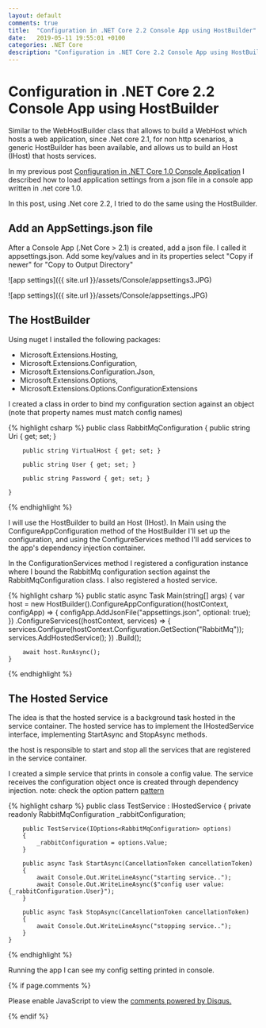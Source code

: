 ```yaml
---
layout: default
comments: true
title:  "Configuration in .NET Core 2.2 Console App using HostBuilder"
date:   2019-05-11 19:55:01 +0100
categories: .NET Core
description: "Configuration in .NET Core 2.2 Console App using HostBuilder"
---
```

# [](#header-1) Configuration in .NET Core 2.2 Console App using HostBuilder

Similar to the WebHostBuilder class that allows to build a WebHost which hosts a web application, since .Net core 2.1, for non http scenarios, a generic HostBuilder has been available, and allows us to build an Host (IHost) that hosts services. 

In my previous post <a href="https://maciti.github.io/.net/core/2019/03/23/Configuration-Settings-Net-Core-Console.html">Configuration in .NET Core 1.0 Console Application</a> I described how to load application settings from a json file in a console app written in .net core 1.0. 

In this post, using .Net core 2.2, I tried to do the same using the HostBuilder.

## [](#header-3) Add an AppSettings.json file

After a Console App (.Net Core > 2.1) is created, add a json file. I called it appsettings.json. Add some key/values and in its properties select "Copy if newer" for "Copy to Output Directory"

![app settings]({{ site.url }}/assets/Console/appsettings3.JPG)

![app settings]({{ site.url }}/assets/Console/appsettings.JPG)

## [](#header-3) The HostBuilder

Using nuget I installed the following packages:

- Microsoft.Extensions.Hosting,
- Microsoft.Extensions.Configuration, 
- Microsoft.Extensions.Configuration.Json,
- Microsoft.Extensions.Options, 
- Microsoft.Extensions.Options.ConfigurationExtensions

I created a class in order to bind my configuration section against an object (note that property names must match config names)

{% highlight csharp %}
    public class RabbitMqConfiguration
    {
        public string Uri { get; set; }

        public string VirtualHost { get; set; }

        public string User { get; set; }

        public string Password { get; set; }
	
    }
{% endhighlight %}

I will use the HostBuilder to build an Host (IHost). In Main using the ConfigureAppConfiguration method of the HostBuilder I'll set up the configuration, and using the ConfigureServices method I'll add services to the app's dependency injection container.

In the ConfigurationServices method I registered a configuration instance where I bound the RabbitMq configuration section against the RabbitMqConfiguration class. I also registered a hosted service.

{% highlight csharp %}
	public static async Task Main(string[] args)
	{
		var host = new HostBuilder().ConfigureAppConfiguration((hostContext, configApp) =>
		{
			configApp.AddJsonFile("appsettings.json", optional: true);
		})
		.ConfigureServices((hostContext, services) =>
		{
			services.Configure<RabbitMqConfiguration>(hostContext.Configuration.GetSection("RabbitMq"));
			services.AddHostedService<TestService>();
		})
		.Build();

		await host.RunAsync();
	}
{% endhighlight %}

## [](#header-3) The Hosted Service

The idea is that the hosted service is a background task hosted in the service container. The hosted service has to implement the IHostedService interface, implementing StartAsync and StopAsync methods.

the host is responsible to start and stop all the services that are registered in the service container.

I created a simple service that prints in console a config value. The service receives the configuration object once is created through dependency injection. note: check the option pattern <a href="https://docs.microsoft.com/en-us/aspnet/core/fundamentals/configuration/options?view=aspnetcore-2.2">pattern</a>

{% highlight csharp %}
    public class TestService : IHostedService
    {
        private readonly RabbitMqConfiguration _rabbitConfiguration;

        public TestService(IOptions<RabbitMqConfiguration> options)
        {
            _rabbitConfiguration = options.Value;
        }

        public async Task StartAsync(CancellationToken cancellationToken)
        {
            await Console.Out.WriteLineAsync("starting service..");
            await Console.Out.WriteLineAsync($"config user value: {_rabbitConfiguration.User}");
        }

        public async Task StopAsync(CancellationToken cancellationToken)
        {
            await Console.Out.WriteLineAsync("stopping service..");
        }
    }
{% endhighlight %}

Running the app I can see my config setting printed in console.
 

{% if page.comments %}

<div id="disqus_thread"></div>
<script>

/**
*  RECOMMENDED CONFIGURATION VARIABLES: EDIT AND UNCOMMENT THE SECTION BELOW TO INSERT DYNAMIC VALUES FROM YOUR PLATFORM OR CMS.
*  LEARN WHY DEFINING THESE VARIABLES IS IMPORTANT: https://disqus.com/admin/universalcode/#configuration-variables*/

var disqus_config = function () {
this.page.url = 'https://maciti.github.io/asp.net/core/2019/05/11/Configuration-Settings-Net-Core-22-Console.html';  // Replace PAGE_URL with your page's canonical URL variable
this.page.identifier = '2019-05-11-Configuration-Settings-Net-Core-22-Console'; // Replace PAGE_IDENTIFIER with your page's unique identifier variable
};

(function() { // DON'T EDIT BELOW THIS LINE
var d = document, s = d.createElement('script');
s.src = 'https://maciti-github-io.disqus.com/embed.js';
s.setAttribute('data-timestamp', +new Date());
(d.head || d.body).appendChild(s);
})();
</script>
<noscript>Please enable JavaScript to view the <a href="https://disqus.com/?ref_noscript">comments powered by Disqus.</a></noscript>
  
{% endif %}
